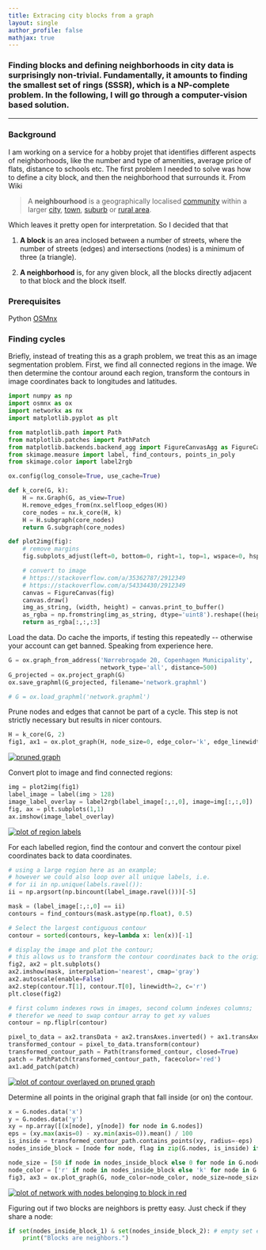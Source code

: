 ```yaml
---
title: Extracing city blocks from a graph
layout: single
author_profile: false
mathjax: true
---
```


### Finding blocks and defining neighborhoods in city data is surprisingly non-trivial. Fundamentally, it amounts to finding the smallest set of rings (SSSR), which is a NP-complete problem. In the following, I will go through a computer-vision based solution.

---

### Background

I am working on a service for a hobby projet that identifies different aspects of neighborhoods, like the number and type of amenities, average price of flats, distance to schools etc. The first problem I needed to solve was how to define a city block, and then the neighborhood that surrounds it. From Wiki

> A **neighbourhood** is a geographically localised [community](https://en.wikipedia.org/wiki/Community) within a larger [city](https://en.wikipedia.org/wiki/City), [town](https://en.wikipedia.org/wiki/Town), [suburb](https://en.wikipedia.org/wiki/Suburb) or [rural area](https://en.wikipedia.org/wiki/Rural_area).

Which leaves it pretty open for interpretation. So I decided that that

1. **A block** is an area inclosed between a number of streets, where the number of streets (edges) and intersections (nodes) is a minimum of three (a triangle).  

2. **A neighborhood** is, for any given block, all the blocks directly adjacent to that block and the block itself.

### Prerequisites

Python
[OSMnx](https://osmnx.readthedocs.io/en/stable/osmnx.html)

### Finding cycles 

Briefly, instead of treating this as a graph problem, we treat this as an image segmentation problem.
First, we find all connected regions in the image. We then determine the contour around each region,
transform the contours in image coordinates back to longitudes and latitudes.


```python
import numpy as np
import osmnx as ox
import networkx as nx
import matplotlib.pyplot as plt

from matplotlib.path import Path
from matplotlib.patches import PathPatch
from matplotlib.backends.backend_agg import FigureCanvasAgg as FigureCanvas
from skimage.measure import label, find_contours, points_in_poly
from skimage.color import label2rgb

ox.config(log_console=True, use_cache=True)
```


```python
def k_core(G, k):
    H = nx.Graph(G, as_view=True)
    H.remove_edges_from(nx.selfloop_edges(H))
    core_nodes = nx.k_core(H, k)
    H = H.subgraph(core_nodes)
    return G.subgraph(core_nodes)
```


```python
def plot2img(fig):
    # remove margins
    fig.subplots_adjust(left=0, bottom=0, right=1, top=1, wspace=0, hspace=0)

    # convert to image
    # https://stackoverflow.com/a/35362787/2912349
    # https://stackoverflow.com/a/54334430/2912349
    canvas = FigureCanvas(fig)
    canvas.draw()
    img_as_string, (width, height) = canvas.print_to_buffer()
    as_rgba = np.fromstring(img_as_string, dtype='uint8').reshape((height, width, 4))
    return as_rgba[:,:,:3]
```


Load the data. Do cache the imports, if testing this repeatedly -- otherwise your account can get banned.
Speaking from experience here.


```python
G = ox.graph_from_address('Nørrebrogade 20, Copenhagen Municipality',
                          network_type='all', distance=500)
G_projected = ox.project_graph(G)
ox.save_graphml(G_projected, filename='network.graphml')

# G = ox.load_graphml('network.graphml')
```


Prune nodes and edges that cannot be part of a cycle. This step is not strictly necessary but results in nicer contours.


```python
H = k_core(G, 2)
fig1, ax1 = ox.plot_graph(H, node_size=0, edge_color='k', edge_linewidth=1)
```

[![pruned graph][1]][1]


Convert plot to image and find connected regions:

```python
img = plot2img(fig1)
label_image = label(img > 128)
image_label_overlay = label2rgb(label_image[:,:,0], image=img[:,:,0])
fig, ax = plt.subplots(1,1)
ax.imshow(image_label_overlay)
```


[![plot of region labels][2]][2]


For each labelled region, find the contour and convert the contour pixel coordinates back to data coordinates.


```python
# using a large region here as an example;
# however we could also loop over all unique labels, i.e.
# for ii in np.unique(labels.ravel()):
ii = np.argsort(np.bincount(label_image.ravel()))[-5]

mask = (label_image[:,:,0] == ii)
contours = find_contours(mask.astype(np.float), 0.5)

# Select the largest contiguous contour
contour = sorted(contours, key=lambda x: len(x))[-1]

# display the image and plot the contour;
# this allows us to transform the contour coordinates back to the original data cordinates
fig2, ax2 = plt.subplots()
ax2.imshow(mask, interpolation='nearest', cmap='gray')
ax2.autoscale(enable=False)
ax2.step(contour.T[1], contour.T[0], linewidth=2, c='r')
plt.close(fig2)

# first column indexes rows in images, second column indexes columns;
# therefor we need to swap contour array to get xy values
contour = np.fliplr(contour)

pixel_to_data = ax2.transData + ax2.transAxes.inverted() + ax1.transAxes + ax1.transData.inverted()
transformed_contour = pixel_to_data.transform(contour)
transformed_contour_path = Path(transformed_contour, closed=True)
patch = PathPatch(transformed_contour_path, facecolor='red')
ax1.add_patch(patch)
```

[![plot of contour overlayed on pruned graph][3]][3]


Determine all points in the original graph that fall inside (or on) the contour.


```python
x = G.nodes.data('x')
y = G.nodes.data('y')
xy = np.array([(x[node], y[node]) for node in G.nodes])
eps = (xy.max(axis=0) - xy.min(axis=0)).mean() / 100
is_inside = transformed_contour_path.contains_points(xy, radius=-eps)
nodes_inside_block = [node for node, flag in zip(G.nodes, is_inside) if flag]

node_size = [50 if node in nodes_inside_block else 0 for node in G.nodes]
node_color = ['r' if node in nodes_inside_block else 'k' for node in G.nodes]
fig3, ax3 = ox.plot_graph(G, node_color=node_color, node_size=node_size)
```


[![plot of network with nodes belonging to block in red][4]][4]


Figuring out if two blocks are neighbors is pretty easy. Just check if they share a node:

```python
if set(nodes_inside_block_1) & set(nodes_inside_block_2): # empty set evaluates to False
    print("Blocks are neighbors.")
```


[1]: https://i.stack.imgur.com/lF10s.png
[2]: https://i.stack.imgur.com/B5knr.png
[3]: https://i.stack.imgur.com/IB8r2.png
[4]: https://i.stack.imgur.com/W6Hyo.png